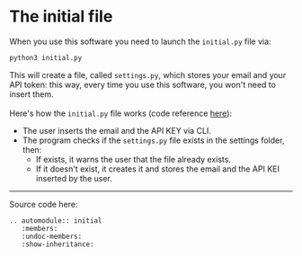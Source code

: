 # The initial file

When you use this software you need to launch the `initial.py` file via:

```python
python3 initial.py
```

This will create a file, called `settings.py`, which stores your email and your API token: this way, every time you use this software, you won't need to insert them.\
\
Here's how the `initial.py` file works (code reference [here](https://github.com/federico-trotta/crypto_prices_API/blob/main/initial.py)):
- The user inserts the email and the API KEY via CLI.
- The program checks if the `settings.py` file exists in the settings folder, then:
    - If exists, it warns the user that the file already exists. 
    - If it doesn't exist, it creates it and stores the email and the API KEI inserted by the user.


***

Source code here:

```{eval-rst} 
.. automodule:: initial
   :members:
   :undoc-members:
   :show-inheritance:
```